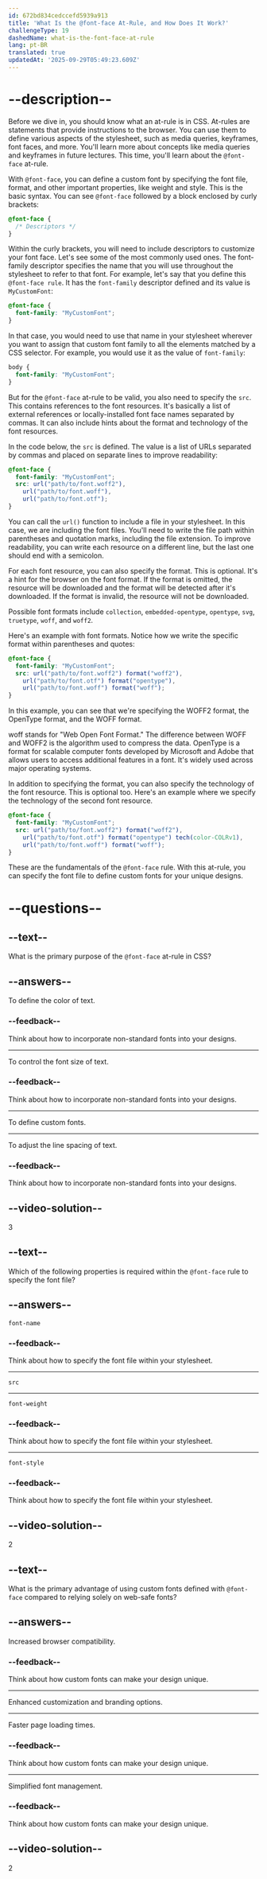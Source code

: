 ```yaml
---
id: 672bd834cedccefd5939a913
title: 'What Is the @font-face At-Rule, and How Does It Work?'
challengeType: 19
dashedName: what-is-the-font-face-at-rule
lang: pt-BR
translated: true
updatedAt: '2025-09-29T05:49:23.609Z'
---
```


# --description--

Before we dive in, you should know what an at-rule is in CSS. At-rules are statements that provide instructions to the browser. You can use them to define various aspects of the stylesheet, such as media queries, keyframes, font faces, and more. You'll learn more about concepts like media queries and keyframes in future lectures. This time, you'll learn about the `@font-face` at-rule.

With `@font-face`, you can define a custom font by specifying the font file, format, and other important properties, like weight and style. This is the basic syntax. You can see `@font-face` followed by a block enclosed by curly brackets:

```css
@font-face {
  /* Descriptors */
}
```

Within the curly brackets, you will need to include descriptors to customize your font face. Let's see some of the most commonly used ones. The font-family descriptor specifies the name that you will use throughout the stylesheet to refer to that font. For example, let's say that you define this `@font-face rule`. It has the `font-family` descriptor defined and its value is `MyCustomFont`:

```css
@font-face {
  font-family: "MyCustomFont";
}
```

In that case, you would need to use that name in your stylesheet wherever you want to assign that custom font family to all the elements matched by a CSS selector. For example, you would use it as the value of `font-family`:

```css
body { 
  font-family: "MyCustomFont"; 
}
```

But for the `@font-face` at-rule to be valid, you also need to specify the `src`. This contains references to the font resources. It's basically a list of external references or locally-installed font face names separated by commas. It can also include hints about the format and technology of the font resources.

In the code below, the `src` is defined. The value is a list of URLs separated by commas and placed on separate lines to improve readability:

```css
@font-face {
  font-family: "MyCustomFont"; 
  src: url("path/to/font.woff2"),
    url("path/to/font.woff"),
    url("path/to/font.otf");
}
```

You can call the `url()` function to include a file in your stylesheet. In this case, we are including the font files. You'll need to write the file path within parentheses and quotation marks, including the file extension. To improve readability, you can write each resource on a different line, but the last one should end with a semicolon.

For each font resource, you can also specify the format. This is optional. It's a hint for the browser on the font format. If the format is omitted, the resource will be downloaded and the format will be detected after it's downloaded. If the format is invalid, the resource will not be downloaded.

Possible font formats include `collection`, `embedded-opentype`, `opentype`, `svg`, `truetype`, `woff`, and `woff2`.

Here's an example with font formats. Notice how we write the specific format within parentheses and quotes:

```css
@font-face {
  font-family: "MyCustomFont"; 
  src: url("path/to/font.woff2") format("woff2"),
    url("path/to/font.otf") format("opentype"),
    url("path/to/font.woff") format("woff");
}
```

In this example, you can see that we're specifying the WOFF2 format, the OpenType format, and the WOFF format.

woff stands for "Web Open Font Format." The difference between WOFF and WOFF2 is the algorithm used to compress the data. OpenType is a format for scalable computer fonts developed by Microsoft and Adobe that allows users to access additional features in a font. It's widely used across major operating systems.

In addition to specifying the format, you can also specify the technology of the font resource. This is optional too. Here's an example where we specify the technology of the second font resource.

```css
@font-face {
  font-family: "MyCustomFont"; 
  src: url("path/to/font.woff2") format("woff2"),
    url("path/to/font.otf") format("opentype") tech(color-COLRv1),
    url("path/to/font.woff") format("woff");
}
```

These are the fundamentals of the `@font-face` rule. With this at-rule, you can specify the font file to define custom fonts for your unique designs.

# --questions--

## --text--

What is the primary purpose of the `@font-face` at-rule in CSS?

## --answers--

To define the color of text.

### --feedback--

Think about how to incorporate non-standard fonts into your designs.

---

To control the font size of text.

### --feedback--

Think about how to incorporate non-standard fonts into your designs.

---

To define custom fonts.

---

To adjust the line spacing of text.

### --feedback--

Think about how to incorporate non-standard fonts into your designs.

## --video-solution--

3

## --text--

Which of the following properties is required within the `@font-face` rule to specify the font file?

## --answers--

`font-name`

### --feedback--

Think about how to specify the font file within your stylesheet.

---

`src`

---

`font-weight`

### --feedback--

Think about how to specify the font file within your stylesheet.

---

`font-style`

### --feedback--

Think about how to specify the font file within your stylesheet.

## --video-solution--

2

## --text--

What is the primary advantage of using custom fonts defined with `@font-face` compared to relying solely on web-safe fonts?

## --answers--

Increased browser compatibility.

### --feedback--

Think about how custom fonts can make your design unique.

---

Enhanced customization and branding options.

---

Faster page loading times.

### --feedback--

Think about how custom fonts can make your design unique.

---

Simplified font management.

### --feedback--

Think about how custom fonts can make your design unique.

## --video-solution--

2
